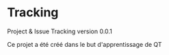 # Tracking
Project &amp; Issue Tracking
version 0.0.1

Ce projet a été créé dans le but d'apprentissage de QT

